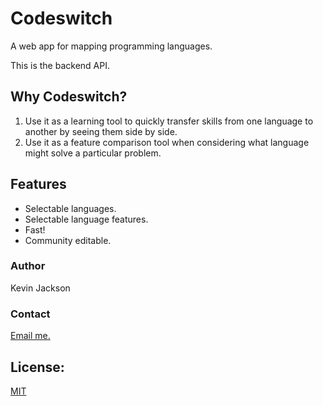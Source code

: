 # Codeswitch

A web app for mapping programming languages.

This is the backend API.

## Why Codeswitch?
1. Use it as a learning tool to quickly transfer skills from one language to another by seeing them side by side.
2. Use it as a feature comparison tool when considering what language might solve a particular problem.

## Features
* Selectable languages.
* Selectable language features.
* Fast!
* Community editable.

### Author
Kevin Jackson

### Contact
[Email me.](mailto:kj31428@gmail.com)

## License:
[MIT](https://opensource.org/licenses/MIT)
